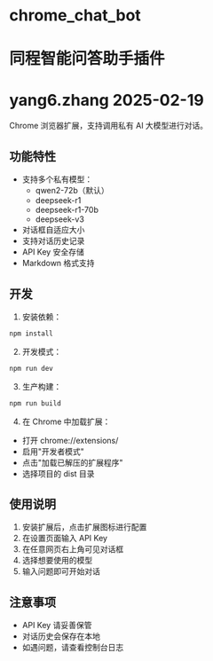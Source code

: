 # chrome_chat_bot
# 同程智能问答助手插件
# yang6.zhang 2025-02-19

Chrome 浏览器扩展，支持调用私有 AI 大模型进行对话。

## 功能特性

- 支持多个私有模型：
  - qwen2-72b（默认）
  - deepseek-r1
  - deepseek-r1-70b
  - deepseek-v3
- 对话框自适应大小
- 支持对话历史记录
- API Key 安全存储
- Markdown 格式支持

## 开发

1. 安装依赖：
```bash
npm install
```

2. 开发模式：
```bash
npm run dev
```

3. 生产构建：
```bash
npm run build
```

4. 在 Chrome 中加载扩展：
- 打开 chrome://extensions/
- 启用"开发者模式"
- 点击"加载已解压的扩展程序"
- 选择项目的 dist 目录

## 使用说明

1. 安装扩展后，点击扩展图标进行配置
2. 在设置页面输入 API Key
3. 在任意网页右上角可见对话框
4. 选择想要使用的模型
5. 输入问题即可开始对话

## 注意事项

- API Key 请妥善保管
- 对话历史会保存在本地
- 如遇问题，请查看控制台日志
